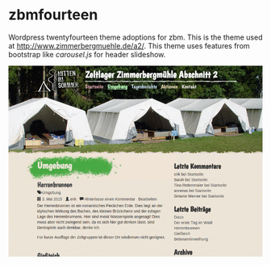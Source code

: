 # zbmfourteen
Wordpress twentyfourteen theme adoptions for zbm. This is the theme used at http://www.zimmerbergmuehle.de/a2/. This theme uses features from bootstrap like *carousel.js* for header slideshow.

![Template Screenshot](/screenshot.png)

